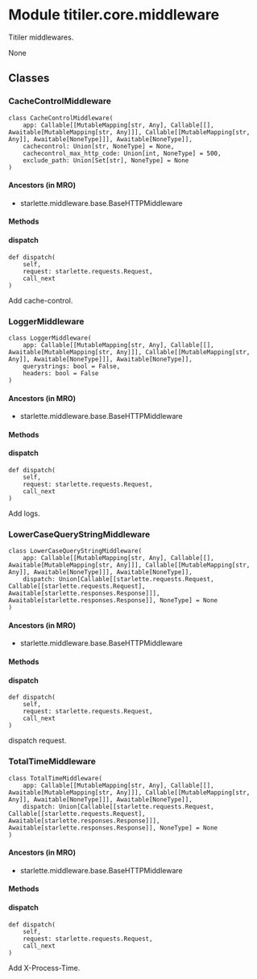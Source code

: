 # Module titiler.core.middleware

Titiler middlewares.

None

## Classes

### CacheControlMiddleware

```python3
class CacheControlMiddleware(
    app: Callable[[MutableMapping[str, Any], Callable[[], Awaitable[MutableMapping[str, Any]]], Callable[[MutableMapping[str, Any]], Awaitable[NoneType]]], Awaitable[NoneType]],
    cachecontrol: Union[str, NoneType] = None,
    cachecontrol_max_http_code: Union[int, NoneType] = 500,
    exclude_path: Union[Set[str], NoneType] = None
)
```

#### Ancestors (in MRO)

* starlette.middleware.base.BaseHTTPMiddleware

#### Methods

    
#### dispatch

```python3
def dispatch(
    self,
    request: starlette.requests.Request,
    call_next
)
```

    
Add cache-control.

### LoggerMiddleware

```python3
class LoggerMiddleware(
    app: Callable[[MutableMapping[str, Any], Callable[[], Awaitable[MutableMapping[str, Any]]], Callable[[MutableMapping[str, Any]], Awaitable[NoneType]]], Awaitable[NoneType]],
    querystrings: bool = False,
    headers: bool = False
)
```

#### Ancestors (in MRO)

* starlette.middleware.base.BaseHTTPMiddleware

#### Methods

    
#### dispatch

```python3
def dispatch(
    self,
    request: starlette.requests.Request,
    call_next
)
```

    
Add logs.

### LowerCaseQueryStringMiddleware

```python3
class LowerCaseQueryStringMiddleware(
    app: Callable[[MutableMapping[str, Any], Callable[[], Awaitable[MutableMapping[str, Any]]], Callable[[MutableMapping[str, Any]], Awaitable[NoneType]]], Awaitable[NoneType]],
    dispatch: Union[Callable[[starlette.requests.Request, Callable[[starlette.requests.Request], Awaitable[starlette.responses.Response]]], Awaitable[starlette.responses.Response]], NoneType] = None
)
```

#### Ancestors (in MRO)

* starlette.middleware.base.BaseHTTPMiddleware

#### Methods

    
#### dispatch

```python3
def dispatch(
    self,
    request: starlette.requests.Request,
    call_next
)
```

    
dispatch request.

### TotalTimeMiddleware

```python3
class TotalTimeMiddleware(
    app: Callable[[MutableMapping[str, Any], Callable[[], Awaitable[MutableMapping[str, Any]]], Callable[[MutableMapping[str, Any]], Awaitable[NoneType]]], Awaitable[NoneType]],
    dispatch: Union[Callable[[starlette.requests.Request, Callable[[starlette.requests.Request], Awaitable[starlette.responses.Response]]], Awaitable[starlette.responses.Response]], NoneType] = None
)
```

#### Ancestors (in MRO)

* starlette.middleware.base.BaseHTTPMiddleware

#### Methods

    
#### dispatch

```python3
def dispatch(
    self,
    request: starlette.requests.Request,
    call_next
)
```

    
Add X-Process-Time.